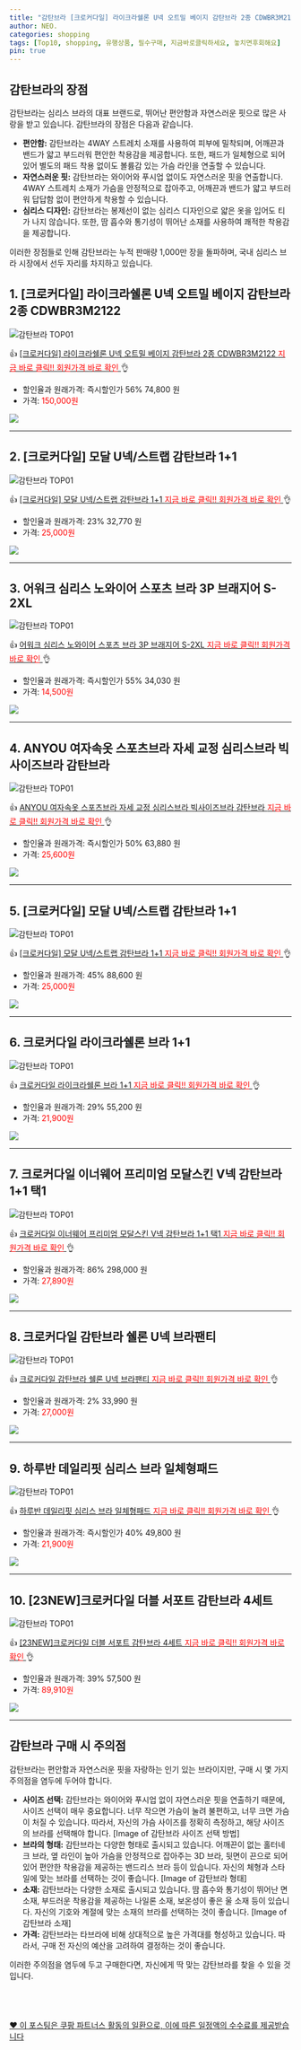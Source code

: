 ```yaml
---
title: "감탄브라 [크로커다일] 라이크라쉘론 U넥 오트밀 베이지 감탄브라 2종 CDWBR3M2122 필수 필요 추천 제품 비교 최저 가격 비교 장점 구매 후기 구매평"
author: NEO.
categories: shopping
tags: [Top10, shopping, 유행상품, 필수구매, 지금바로클릭하세요, 놓치면후회해요]
pin: true
---
```

**<h2>감탄브라의 장점</h2>**

감탄브라는 심리스 브라의 대표 브랜드로, 뛰어난 편안함과 자연스러운 핏으로 많은 사랑을 받고 있습니다. 감탄브라의 장점은 다음과 같습니다.

* **편안함:** 감탄브라는 4WAY 스트레치 소재를 사용하여 피부에 밀착되며, 어깨끈과 밴드가 얇고 부드러워 편안한 착용감을 제공합니다. 또한, 패드가 일체형으로 되어 있어 별도의 패드 착용 없이도 볼륨감 있는 가슴 라인을 연출할 수 있습니다.
* **자연스러운 핏:** 감탄브라는 와이어와 푸시업 없이도 자연스러운 핏을 연출합니다. 4WAY 스트레치 소재가 가슴을 안정적으로 잡아주고, 어깨끈과 밴드가 얇고 부드러워 답답함 없이 편안하게 착용할 수 있습니다.
* **심리스 디자인:** 감탄브라는 봉제선이 없는 심리스 디자인으로 얇은 옷을 입어도 티가 나지 않습니다. 또한, 땀 흡수와 통기성이 뛰어난 소재를 사용하여 쾌적한 착용감을 제공합니다.

이러한 장점들로 인해 감탄브라는 누적 판매량 1,000만 장을 돌파하며, 국내 심리스 브라 시장에서 선두 자리를 차지하고 있습니다.

   

## 1. [크로커다일] 라이크라쉘론 U넥 오트밀 베이지 감탄브라 2종 CDWBR3M2122

![감탄브라 TOP01](https://thumbnail7.coupangcdn.com/thumbnails/remote/490x490ex/image/vendor_inventory/aa4d/69f109a7f06bcaa2ab3aeb3faef07f363e5ab4ab1924e7530258c613411d.jpg)


👍 [[크로커다일] 라이크라쉘론 U넥 오트밀 베이지 감탄브라 2종 CDWBR3M2122 <font color=red> 지금 바로 클릭!! 회원가격 바로 확인 </font> ](https://link.coupang.com/re/AFFSDP?lptag=AF3617701&subid=GithubCoopas&pageKey=7060455652&traceid=V0-153&itemId=17504676144&vendorItemId=84672027949) 👌 


- 할인율과 원래가격: 즉시할인가 56%  74,800   원
- 가격: <span style='color:red'>150,000원</span>

[![](/discount_price.png)](https://link.coupang.com/re/AFFSDP?lptag=AF3617701&subid=GithubCoopas&pageKey=7060455652&traceid=V0-153&itemId=17504676144&vendorItemId=84672027949)

---


   

## 2. [크로커다일] 모달 U넥/스트랩 감탄브라 1+1

![감탄브라 TOP01](https://thumbnail7.coupangcdn.com/thumbnails/remote/490x490ex/image/vendor_inventory/4347/e70c5b1664a69d68342d9d85242d48c5430860b94790e8178aef99aef13d.jpg)


👍 [[크로커다일] 모달 U넥/스트랩 감탄브라 1+1 <font color=red> 지금 바로 클릭!! 회원가격 바로 확인 </font> ](https://link.coupang.com/re/AFFSDP?lptag=AF3617701&subid=GithubCoopas&pageKey=7599647123&traceid=V0-153&itemId=20100599489&vendorItemId=87195795627) 👌 


- 할인율과 원래가격: 23%  32,770   원
- 가격: <span style='color:red'>25,000원</span>

[![](/discount_price.png)](https://link.coupang.com/re/AFFSDP?lptag=AF3617701&subid=GithubCoopas&pageKey=7599647123&traceid=V0-153&itemId=20100599489&vendorItemId=87195795627)

---


   

## 3. 어워크 심리스 노와이어 스포츠 브라 3P 브래지어 S-2XL

![감탄브라 TOP01](https://thumbnail10.coupangcdn.com/thumbnails/remote/490x490ex/image/vendor_inventory/0c68/bbd9f3523b89d377d7fe950aae96e359e81944ef1061aac4ef636857740c.jpg)


👍 [어워크 심리스 노와이어 스포츠 브라 3P 브래지어 S-2XL <font color=red> 지금 바로 클릭!! 회원가격 바로 확인 </font> ](https://link.coupang.com/re/AFFSDP?lptag=AF3617701&subid=GithubCoopas&pageKey=6439686307&traceid=V0-153&itemId=13934320423&vendorItemId=81183661276) 👌 


- 할인율과 원래가격: 즉시할인가 55%  34,030   원
- 가격: <span style='color:red'>14,500원</span>

[![](/discount_price.png)](https://link.coupang.com/re/AFFSDP?lptag=AF3617701&subid=GithubCoopas&pageKey=6439686307&traceid=V0-153&itemId=13934320423&vendorItemId=81183661276)

---


   

## 4. ANYOU 여자속옷 스포츠브라 자세 교정 심리스브라 빅사이즈브라 감탄브라

![감탄브라 TOP01](https://thumbnail10.coupangcdn.com/thumbnails/remote/490x490ex/image/vendor_inventory/de71/16d84c6b74627dfd205f996d35b6c86eec8b070f644ac43b1c52716bbd06.jpg)


👍 [ANYOU 여자속옷 스포츠브라 자세 교정 심리스브라 빅사이즈브라 감탄브라 <font color=red> 지금 바로 클릭!! 회원가격 바로 확인 </font> ](https://link.coupang.com/re/AFFSDP?lptag=AF3617701&subid=GithubCoopas&pageKey=6664086306&traceid=V0-153&itemId=15307550686&vendorItemId=87782336556) 👌 


- 할인율과 원래가격: 즉시할인가 50%  63,880   원
- 가격: <span style='color:red'>25,600원</span>

[![](/discount_price.png)](https://link.coupang.com/re/AFFSDP?lptag=AF3617701&subid=GithubCoopas&pageKey=6664086306&traceid=V0-153&itemId=15307550686&vendorItemId=87782336556)

---


   

## 5. [크로커다일] 모달 U넥/스트랩 감탄브라 1+1

![감탄브라 TOP01](https://thumbnail7.coupangcdn.com/thumbnails/remote/490x490ex/image/vendor_inventory/4347/e70c5b1664a69d68342d9d85242d48c5430860b94790e8178aef99aef13d.jpg)


👍 [[크로커다일] 모달 U넥/스트랩 감탄브라 1+1 <font color=red> 지금 바로 클릭!! 회원가격 바로 확인 </font> ](https://link.coupang.com/re/AFFSDP?lptag=AF3617701&subid=GithubCoopas&pageKey=7599647123&traceid=V0-153&itemId=20100599489&vendorItemId=87195795627) 👌 


- 할인율과 원래가격: 45%  88,600   원
- 가격: <span style='color:red'>25,000원</span>

[![](/discount_price.png)](https://link.coupang.com/re/AFFSDP?lptag=AF3617701&subid=GithubCoopas&pageKey=7599647123&traceid=V0-153&itemId=20100599489&vendorItemId=87195795627)

---


   

## 6. 크로커다일 라이크라쉘론 브라 1+1

![감탄브라 TOP01](https://thumbnail6.coupangcdn.com/thumbnails/remote/490x490ex/image/vendor_inventory/9a86/8f90a0304b01cb8d315d5564d85500ab1d305e58d30d01a31b9f71910eed.jpg)


👍 [크로커다일 라이크라쉘론 브라 1+1 <font color=red> 지금 바로 클릭!! 회원가격 바로 확인 </font> ](https://link.coupang.com/re/AFFSDP?lptag=AF3617701&subid=GithubCoopas&pageKey=7410993586&traceid=V0-153&itemId=19201831967&vendorItemId=86319164201) 👌 


- 할인율과 원래가격: 29%  55,200   원
- 가격: <span style='color:red'>21,900원</span>

[![](/discount_price.png)](https://link.coupang.com/re/AFFSDP?lptag=AF3617701&subid=GithubCoopas&pageKey=7410993586&traceid=V0-153&itemId=19201831967&vendorItemId=86319164201)

---


   

## 7. 크로커다일 이너웨어 프리미엄 모달스킨 V넥 감탄브라 1+1 택1

![감탄브라 TOP01](https://thumbnail7.coupangcdn.com/thumbnails/remote/490x490ex/image/vendor_inventory/f838/8cd3136de0f5839eb184cb78280644838abcda6abadad834a4b80a310884.jpg)


👍 [크로커다일 이너웨어 프리미엄 모달스킨 V넥 감탄브라 1+1 택1 <font color=red> 지금 바로 클릭!! 회원가격 바로 확인 </font> ](https://link.coupang.com/re/AFFSDP?lptag=AF3617701&subid=GithubCoopas&pageKey=7567551923&traceid=V0-153&itemId=19950576638&vendorItemId=87049562868) 👌 


- 할인율과 원래가격: 86%  298,000   원
- 가격: <span style='color:red'>27,890원</span>

[![](/discount_price.png)](https://link.coupang.com/re/AFFSDP?lptag=AF3617701&subid=GithubCoopas&pageKey=7567551923&traceid=V0-153&itemId=19950576638&vendorItemId=87049562868)

---


   

## 8. 크로커다일 감탄브라 쉘론 U넥 브라팬티

![감탄브라 TOP01](https://thumbnail10.coupangcdn.com/thumbnails/remote/490x490ex/image/retail/images/2022/03/21/15/4/a623ba82-a906-4b90-84fa-b8e5cb070ade.jpg)


👍 [크로커다일 감탄브라 쉘론 U넥 브라팬티 <font color=red> 지금 바로 클릭!! 회원가격 바로 확인 </font> ](https://link.coupang.com/re/AFFSDP?lptag=AF3617701&subid=GithubCoopas&pageKey=6408555918&traceid=V0-153&itemId=13733688500&vendorItemId=80984612122) 👌 


- 할인율과 원래가격: 2%  33,990   원
- 가격: <span style='color:red'>27,000원</span>

[![](/discount_price.png)](https://link.coupang.com/re/AFFSDP?lptag=AF3617701&subid=GithubCoopas&pageKey=6408555918&traceid=V0-153&itemId=13733688500&vendorItemId=80984612122)

---


   

## 9. 하루반 데일리핏 심리스 브라 일체형패드

![감탄브라 TOP01](https://thumbnail6.coupangcdn.com/thumbnails/remote/490x490ex/image/vendor_inventory/d83d/6541bdaa054347c8a5498b82e83004b9b5f7461078ffa7fee2d8ab0fe47e.jpg)


👍 [하루반 데일리핏 심리스 브라 일체형패드 <font color=red> 지금 바로 클릭!! 회원가격 바로 확인 </font> ](https://link.coupang.com/re/AFFSDP?lptag=AF3617701&subid=GithubCoopas&pageKey=7196701483&traceid=V0-153&itemId=18181418095&vendorItemId=86547607269) 👌 


- 할인율과 원래가격: 즉시할인가 40%  49,800   원
- 가격: <span style='color:red'>21,900원</span>

[![](/discount_price.png)](https://link.coupang.com/re/AFFSDP?lptag=AF3617701&subid=GithubCoopas&pageKey=7196701483&traceid=V0-153&itemId=18181418095&vendorItemId=86547607269)

---


   

## 10. [23NEW]크로커다일 더블 서포트 감탄브라 4세트

![감탄브라 TOP01](https://thumbnail8.coupangcdn.com/thumbnails/remote/490x490ex/image/vendor_inventory/1869/288df2ba4d6c6b37169f397f2f46e84aa7137e6b7d00accb4fe6d7184996.jpg)


👍 [[23NEW]크로커다일 더블 서포트 감탄브라 4세트 <font color=red> 지금 바로 클릭!! 회원가격 바로 확인 </font> ](https://link.coupang.com/re/AFFSDP?lptag=AF3617701&subid=GithubCoopas&pageKey=7722467798&traceid=V0-153&itemId=20729636211&vendorItemId=87800297171) 👌 


- 할인율과 원래가격: 39%  57,500   원
- 가격: <span style='color:red'>89,910원</span>

[![](/discount_price.png)](https://link.coupang.com/re/AFFSDP?lptag=AF3617701&subid=GithubCoopas&pageKey=7722467798&traceid=V0-153&itemId=20729636211&vendorItemId=87800297171)

---
**<h2>감탄브라 구매 시 주의점</h2>**

감탄브라는 편안함과 자연스러운 핏을 자랑하는 인기 있는 브라이지만, 구매 시 몇 가지 주의점을 염두에 두어야 합니다.

* **사이즈 선택:** 감탄브라는 와이어와 푸시업 없이 자연스러운 핏을 연출하기 때문에, 사이즈 선택이 매우 중요합니다. 너무 작으면 가슴이 눌려 불편하고, 너무 크면 가슴이 처질 수 있습니다. 따라서, 자신의 가슴 사이즈를 정확히 측정하고, 해당 사이즈의 브라를 선택해야 합니다.
[Image of 감탄브라 사이즈 선택 방법]
* **브라의 형태:** 감탄브라는 다양한 형태로 출시되고 있습니다. 어깨끈이 없는 홀터네크 브라, 옆 라인이 높아 가슴을 안정적으로 잡아주는 3D 브라, 뒷면이 끈으로 되어 있어 편안한 착용감을 제공하는 밴드리스 브라 등이 있습니다. 자신의 체형과 스타일에 맞는 브라를 선택하는 것이 좋습니다.
[Image of 감탄브라 형태]
* **소재:** 감탄브라는 다양한 소재로 출시되고 있습니다. 땀 흡수와 통기성이 뛰어난 면 소재, 부드러운 착용감을 제공하는 나일론 소재, 보온성이 좋은 울 소재 등이 있습니다. 자신의 기호와 계절에 맞는 소재의 브라를 선택하는 것이 좋습니다.
[Image of 감탄브라 소재]
* **가격:** 감탄브라는 타브라에 비해 상대적으로 높은 가격대를 형성하고 있습니다. 따라서, 구매 전 자신의 예산을 고려하여 결정하는 것이 좋습니다.

이러한 주의점을 염두에 두고 구매한다면, 자신에게 딱 맞는 감탄브라를 찾을 수 있을 것입니다.<br><br><br><br><br> [ ❤  이 포스팅은 쿠팡 파트너스 활동의 일환으로, 이에 따른 일정액의 수수료를 제공받습니다](https://link.coupang.com/a/bcEFyh)